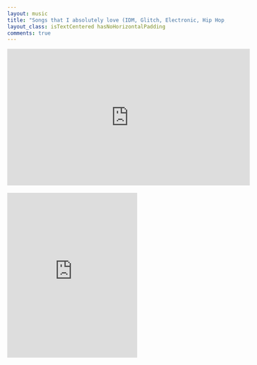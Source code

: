 ```yaml
---
layout: music
title: "Songs that I absolutely love (IDM, Glitch, Electronic, Hip Hop, Grunge)"
layout_class: isTextCentered hasNoHorizontalPadding
comments: true
---
```



<div class='embed-container'>
  <iframe width="560" height="315" src="https://www.youtube.com/embed/videoseries?list=PLqC2on1piRdE-Ce4p-Cqu30d6p2OKb6R9" frameborder="0" allowfullscreen></iframe>
</div>


<br>


<iframe src="https://embed.spotify.com/?uri=spotify:user:evgenyneu:playlist:5TKtYSp7MvvJEo3xmzk5Bw" width="300" height="380" frameborder="0" allowtransparency="true"></iframe>




